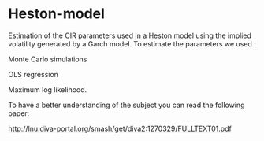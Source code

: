 # Heston-model
Estimation of the CIR parameters used in a Heston model using the implied volatility generated by a Garch model.
To estimate the parameters we used :

Monte Carlo simulations

OLS regression

Maximum log likelihood.

To have a better understanding of the subject you can read the following paper:


http://lnu.diva-portal.org/smash/get/diva2:1270329/FULLTEXT01.pdf



